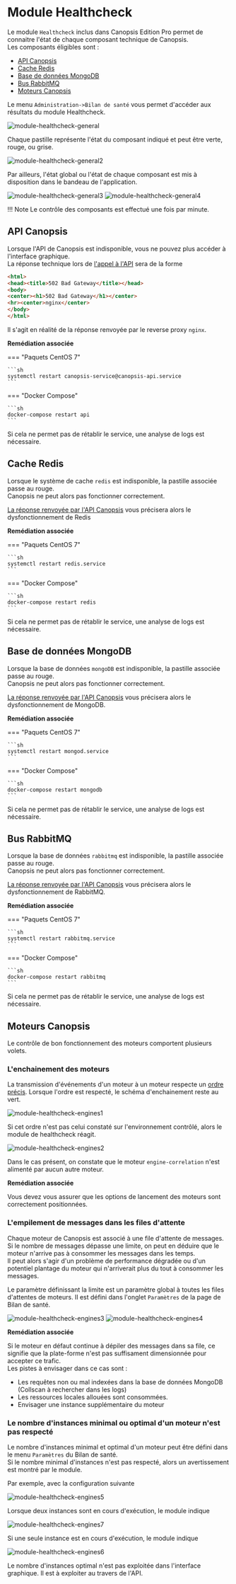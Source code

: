 # Module Healthcheck

Le module `Healthcheck` inclus dans Canopsis Edition Pro permet de connaitre l'état de chaque composant technique de Canopsis.  
Les composants éligibles sont : 

* [API Canopsis](#api-canopsis)
* [Cache Redis](#cache-redis)
* [Base de données MongoDB](#base-de-donnees-mongodb)
* [Bus RabbitMQ](#bus-rabbitmq)
* [Moteurs Canopsis](#moteurs-canopsis)

Le menu `Administration->Bilan de santé` vous permet  d'accéder aux résultats du module Healthcheck.

![module-healthcheck-general](img/module-healthcheck-general.png)

Chaque pastille représente l'état du composant indiqué et peut être verte, rouge, ou grise.

![module-healthcheck-general2](img/module-healthcheck-general2.png)

Par ailleurs, l'état global ou l'état de chaque composant est mis à disposition dans le bandeau de l'application.

![module-healthcheck-general3](img/module-healthcheck-general3.png)
![module-healthcheck-general4](img/module-healthcheck-general4.png)

!!! Note
    Le contrôle des composants est effectué une fois par minute.

## API Canopsis

Lorsque l'API de Canopsis est indisponible, vous ne pouvez plus accéder à l'interface graphique.  
La réponse technique lors de [l'appel à l'API](../../guide-developpement/swagger/#/healthcheck/healthcheck-get) sera de la forme

```html
<html>
<head><title>502 Bad Gateway</title></head>
<body>
<center><h1>502 Bad Gateway</h1></center>
<hr><center>nginx</center>
</body>
</html>
```

Il s'agit en réalité de la réponse renvoyée par le reverse proxy `nginx`.

**Remédiation associée**

=== "Paquets CentOS 7"

    ```sh
    systemctl restart canopsis-service@canopsis-api.service
    ```

=== "Docker Compose"

    ```sh
    docker-compose restart api
    ```

Si cela ne permet pas de rétablir le service, une analyse de logs est nécessaire.

## Cache Redis

Lorsque le système de cache `redis` est indisponible, la pastille associée passe au rouge.  
Canopsis ne peut alors pas fonctionner correctement.

[La réponse renvoyée par l'API Canopsis](../../guide-developpement/swagger/#/healthcheck/healthcheck-get) vous précisera alors le dysfonctionnement de Redis

**Remédiation associée**

=== "Paquets CentOS 7"

    ```sh
    systemctl restart redis.service
    ```

=== "Docker Compose"

    ```sh
    docker-compose restart redis
    ```

Si cela ne permet pas de rétablir le service, une analyse de logs est nécessaire.


## Base de données MongoDB

Lorsque la base de données `mongoDB` est indisponible, la pastille associée passe au rouge.  
Canopsis ne peut alors pas fonctionner correctement.

[La réponse renvoyée par l'API Canopsis](../../guide-developpement/swagger/#/healthcheck/healthcheck-get) vous précisera alors le dysfonctionnement de MongoDB.

**Remédiation associée**

=== "Paquets CentOS 7"

    ```sh
    systemctl restart mongod.service
    ```

=== "Docker Compose"

    ```sh
    docker-compose restart mongodb
    ```

Si cela ne permet pas de rétablir le service, une analyse de logs est nécessaire.

## Bus RabbitMQ

Lorsque la base de données `rabbitmq` est indisponible, la pastille associée passe au rouge.  
Canopsis ne peut alors pas fonctionner correctement.

[La réponse renvoyée par l'API Canopsis](../../guide-developpement/swagger/#/healthcheck/healthcheck-get) vous précisera alors le dysfonctionnement de RabbitMQ.

**Remédiation associée**

=== "Paquets CentOS 7"

    ```sh
    systemctl restart rabbitmq.service
    ```

=== "Docker Compose"

    ```sh
    docker-compose restart rabbitmq
    ```

Si cela ne permet pas de rétablir le service, une analyse de logs est nécessaire.

## Moteurs Canopsis

Le contrôle de bon fonctionnement des moteurs comportent plusieurs volets.  

### L'enchainement des moteurs

La transmission d'événements d'un moteur à un moteur respecte un [ordre précis](../../guide-administration/moteurs/schema-enchainement-moteurs). 
Lorsque l'ordre est respecté, le schéma d'enchainement reste au vert.

![module-healthcheck-engines1](img/module-healthcheck-engines1.png)

Si cet ordre n'est pas celui constaté sur l'environnement contrôlé, alors le module de healthcheck réagit.

![module-healthcheck-engines2](img/module-healthcheck-engines2.png)

Dans le cas présent, on constate que le moteur `engine-correlation` n'est alimenté par aucun autre moteur.

**Remédiation associée**

Vous devez vous assurer que les options de lancement des moteurs sont correctement positionnées.


### L'empilement de messages dans les files d'attente

Chaque moteur de Canopsis est associé à une file d'attente de messages.  
Si le nombre de messages dépasse une limite, on peut en déduire que le moteur n'arrive pas à consommer les messages dans les temps.  
Il peut alors s'agir d'un problème de performance dégradée ou d'un potentiel plantage du moteur qui n'arriverait plus du tout à consommer les messages.  

Le paramètre définissant la limite est un paramètre global à toutes les files d'attentes de moteurs. Il est défini dans l'onglet `Paramètres` de la page de Bilan de santé.

![module-healthcheck-engines3](img/module-healthcheck-engines3.png)
![module-healthcheck-engines4](img/module-healthcheck-engines4.png)

**Remédiation associée**

Si le moteur en défaut continue à dépiler des messages dans sa file, ce signifie que la plate-forme n'est pas suffisament dimensionnée pour accepter ce trafic.  
Les pistes à envisager dans ce cas sont : 

* Les requêtes non ou mal indexées dans la base de données MongoDB (Collscan à rechercher dans les logs)
* Les ressources locales allouées sont consommées.
* Envisager une instance supplémentaire du moteur

### Le nombre d'instances minimal ou optimal d'un moteur n'est pas respecté

Le nombre d'instances minimal et optimal d'un moteur peut être défini dans le menu `Paramètres` du Bilan de santé.  
Si le nombre minimal d'instances n'est pas respecté, alors un avertissement est montré par le module.

Par exemple, avec la configuration suivante

![module-healthcheck-engines5](img/module-healthcheck-engines5.png)

Lorsque deux instances sont en cours d'exécution, le module indique 

![module-healthcheck-engines7](img/module-healthcheck-engines7.png)

Si une seule instance est en cours d'exécution, le module indique 

![module-healthcheck-engines6](img/module-healthcheck-engines6.png)

Le nombre d'instances optimal n'est pas exploitée dans l'interface graphique. Il est à exploiter au travers de l'API.
